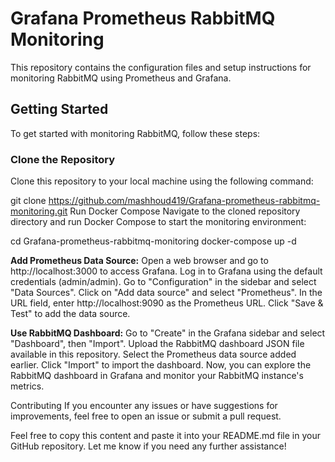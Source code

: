 # Grafana Prometheus RabbitMQ Monitoring

This repository contains the configuration files and setup instructions for monitoring RabbitMQ using Prometheus and Grafana.

## Getting Started

To get started with monitoring RabbitMQ, follow these steps:

### Clone the Repository

Clone this repository to your local machine using the following command:

git clone https://github.com/mashhoud419/Grafana-prometheus-rabbitmq-monitoring.git
Run Docker Compose
Navigate to the cloned repository directory and run Docker Compose to start the monitoring environment:

cd Grafana-prometheus-rabbitmq-monitoring
docker-compose up -d

**Add Prometheus Data Source:**
Open a web browser and go to http://localhost:3000 to access Grafana.
Log in to Grafana using the default credentials (admin/admin).
Go to "Configuration" in the sidebar and select "Data Sources".
Click on "Add data source" and select "Prometheus".
In the URL field, enter http://localhost:9090 as the Prometheus URL.
Click "Save & Test" to add the data source.

**Use RabbitMQ Dashboard:**
Go to "Create" in the Grafana sidebar and select "Dashboard", then "Import".
Upload the RabbitMQ dashboard JSON file available in this repository.
Select the Prometheus data source added earlier.
Click "Import" to import the dashboard.
Now, you can explore the RabbitMQ dashboard in Grafana and monitor your RabbitMQ instance's metrics.

Contributing
If you encounter any issues or have suggestions for improvements, feel free to open an issue or submit a pull request.

Feel free to copy this content and paste it into your README.md file in your GitHub repository. Let me know if you need any further assistance!





